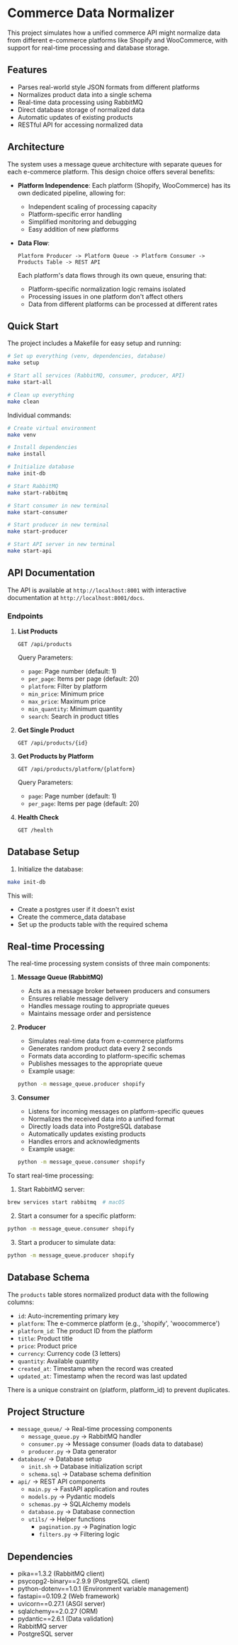 # Commerce Data Normalizer

This project simulates how a unified commerce API might normalize data from different e-commerce platforms like Shopify and WooCommerce, with support for real-time processing and database storage.

## Features
- Parses real-world style JSON formats from different platforms
- Normalizes product data into a single schema
- Real-time data processing using RabbitMQ
- Direct database storage of normalized data
- Automatic updates of existing products
- RESTful API for accessing normalized data

## Architecture

The system uses a message queue architecture with separate queues for each e-commerce platform. This design choice offers several benefits:

- **Platform Independence**: Each platform (Shopify, WooCommerce) has its own dedicated pipeline, allowing for:
  - Independent scaling of processing capacity
  - Platform-specific error handling
  - Simplified monitoring and debugging
  - Easy addition of new platforms

- **Data Flow**:
  ```
  Platform Producer -> Platform Queue -> Platform Consumer -> Products Table -> REST API
  ```
  Each platform's data flows through its own queue, ensuring that:
  - Platform-specific normalization logic remains isolated
  - Processing issues in one platform don't affect others
  - Data from different platforms can be processed at different rates

## Quick Start

The project includes a Makefile for easy setup and running:

```bash
# Set up everything (venv, dependencies, database)
make setup

# Start all services (RabbitMQ, consumer, producer, API)
make start-all

# Clean up everything
make clean
```

Individual commands:
```bash
# Create virtual environment
make venv

# Install dependencies
make install

# Initialize database
make init-db

# Start RabbitMQ
make start-rabbitmq

# Start consumer in new terminal
make start-consumer

# Start producer in new terminal
make start-producer

# Start API server in new terminal
make start-api
```

## API Documentation

The API is available at `http://localhost:8001` with interactive documentation at `http://localhost:8001/docs`.

### Endpoints

1. **List Products**
   ```
   GET /api/products
   ```
   Query Parameters:
   - `page`: Page number (default: 1)
   - `per_page`: Items per page (default: 20)
   - `platform`: Filter by platform
   - `min_price`: Minimum price
   - `max_price`: Maximum price
   - `min_quantity`: Minimum quantity
   - `search`: Search in product titles

2. **Get Single Product**
   ```
   GET /api/products/{id}
   ```

3. **Get Products by Platform**
   ```
   GET /api/products/platform/{platform}
   ```
   Query Parameters:
   - `page`: Page number (default: 1)
   - `per_page`: Items per page (default: 20)

4. **Health Check**
   ```
   GET /health
   ```

## Database Setup

1. Initialize the database:
```bash
make init-db
```

This will:
- Create a postgres user if it doesn't exist
- Create the commerce_data database
- Set up the products table with the required schema

## Real-time Processing
The real-time processing system consists of three main components:

1. **Message Queue (RabbitMQ)**
   - Acts as a message broker between producers and consumers
   - Ensures reliable message delivery
   - Handles message routing to appropriate queues
   - Maintains message order and persistence

2. **Producer**
   - Simulates real-time data from e-commerce platforms
   - Generates random product data every 2 seconds
   - Formats data according to platform-specific schemas
   - Publishes messages to the appropriate queue
   - Example usage:
   ```bash
   python -m message_queue.producer shopify
   ```

3. **Consumer**
   - Listens for incoming messages on platform-specific queues
   - Normalizes the received data into a unified format
   - Directly loads data into PostgreSQL database
   - Automatically updates existing products
   - Handles errors and acknowledgments
   - Example usage:
   ```bash
   python -m message_queue.consumer shopify
   ```

To start real-time processing:

1. Start RabbitMQ server:
```bash
brew services start rabbitmq  # macOS
```

2. Start a consumer for a specific platform:
```bash
python -m message_queue.consumer shopify
```

3. Start a producer to simulate data:
```bash
python -m message_queue.producer shopify
```

## Database Schema

The `products` table stores normalized product data with the following columns:
- `id`: Auto-incrementing primary key
- `platform`: The e-commerce platform (e.g., 'shopify', 'woocommerce')
- `platform_id`: The product ID from the platform
- `title`: Product title
- `price`: Product price
- `currency`: Currency code (3 letters)
- `quantity`: Available quantity
- `created_at`: Timestamp when the record was created
- `updated_at`: Timestamp when the record was last updated

There is a unique constraint on (platform, platform_id) to prevent duplicates.

## Project Structure
- `message_queue/` → Real-time processing components
  - `message_queue.py` → RabbitMQ handler
  - `consumer.py` → Message consumer (loads data to database)
  - `producer.py` → Data generator
- `database/` → Database setup
  - `init.sh` → Database initialization script
  - `schema.sql` → Database schema definition
- `api/` → REST API components
  - `main.py` → FastAPI application and routes
  - `models.py` → Pydantic models
  - `schemas.py` → SQLAlchemy models
  - `database.py` → Database connection
  - `utils/` → Helper functions
    - `pagination.py` → Pagination logic
    - `filters.py` → Filtering logic

## Dependencies
- pika==1.3.2 (RabbitMQ client)
- psycopg2-binary==2.9.9 (PostgreSQL client)
- python-dotenv==1.0.1 (Environment variable management)
- fastapi==0.109.2 (Web framework)
- uvicorn==0.27.1 (ASGI server)
- sqlalchemy==2.0.27 (ORM)
- pydantic==2.6.1 (Data validation)
- RabbitMQ server
- PostgreSQL server